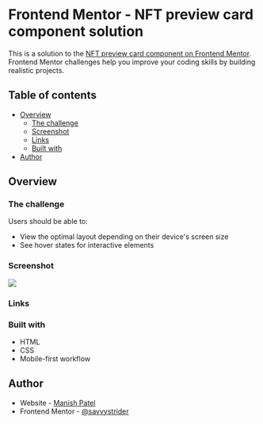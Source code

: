 # Frontend Mentor - NFT preview card component solution

This is a solution to the [NFT preview card component on Frontend Mentor](https://www.frontendmentor.io/challenges/nft-preview-card-component-SbdUL_w0U). Frontend Mentor challenges help you improve your coding skills by building realistic projects.

## Table of contents

- [Overview](#overview)
  - [The challenge](#the-challenge)
  - [Screenshot](#screenshot)
  - [Links](#links)
  - [Built with](#built-with)
- [Author](#author)

## Overview

### The challenge

Users should be able to:

- View the optimal layout depending on their device's screen size
- See hover states for interactive elements

### Screenshot

![](https://res.cloudinary.com/dz209s6jk/image/upload/f_auto,q_auto,w_700/Challenges/sr9i7z9p1tfb2m40pigu.jpg)

### Links

<!-- - Live Site URL: [[https://fem-notifications.netlify.app/](https://fem-notifications.netlify.app/](https://frontend-mentor-blog-card.netlify.app/)) -->

### Built with

- HTML
- CSS
- Mobile-first workflow

## Author

- Website - [Manish Patel](https://manishpatel.tech)
- Frontend Mentor - [@savvystrider](https://www.frontendmentor.io/profile/savvystrider)
